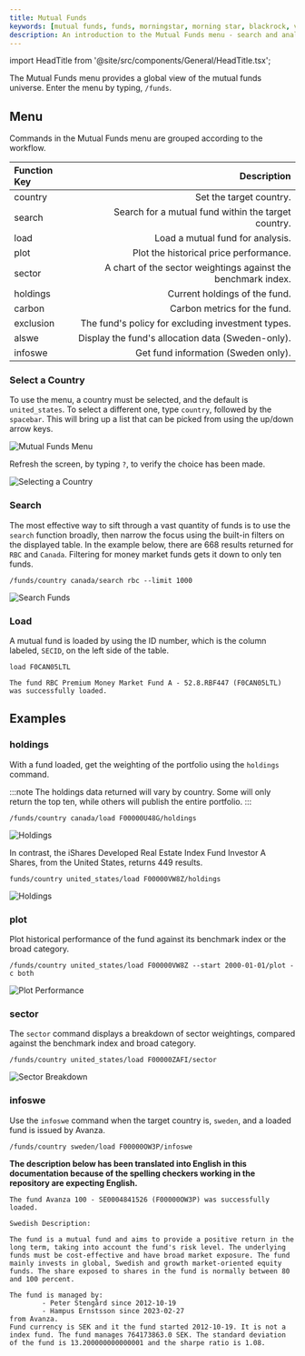 ```yaml
---
title: Mutual Funds
keywords: [mutual funds, funds, morningstar, morning star, blackrock, vanguard, countries, global, search, holdings]
description: An introduction to the Mutual Funds menu - search and analyze the global mutual funds universe by country.
---
```

import HeadTitle from '@site/src/components/General/HeadTitle.tsx';

<HeadTitle title="Mutual Funds - Terminal | OpenBB Docs"/>

The Mutual Funds menu provides a global view of the mutual funds universe.  Enter the menu by typing, `/funds`.

## Menu

Commands in the Mutual Funds menu are grouped according to the workflow.

| Function Key |                                                   Description |
| :----------- | ------------------------------------------------------------: |
| country      |                                       Set the target country. |
| search       |           Search for a mutual fund within the target country. |
| load         |                              Load a mutual fund for analysis. |
| plot         |                        Plot the historical price performance. |
| sector       | A chart of the sector weightings against the benchmark index. |
| holdings     |                                 Current holdings of the fund. |
| carbon       |                                  Carbon metrics for the fund. |
| exclusion    |             The fund's policy for excluding investment types. |
| alswe        |             Display the fund's allocation data (Sweden-only). |
| infoswe      |                           Get fund information (Sweden only). |

### Select a Country

To use the menu, a country must be selected, and the default is `united_states`.  To select a different one, type `country`, followed by the `spacebar`.  This will bring up a list that can be picked from using the up/down arrow keys.

![Mutual Funds Menu](https://user-images.githubusercontent.com/85772166/235046797-0541dfbf-8f2a-41a0-a70b-d6fb890aa61d.png)

Refresh the screen, by typing `?`, to verify the choice has been made.

![Selecting a Country](https://user-images.githubusercontent.com/85772166/235046837-4bc9ad55-a4ca-411d-a3b4-800fe2e03db1.png)

### Search

The most effective way to sift through a vast quantity of funds is to use the `search` function broadly, then narrow the focus using the built-in filters on the displayed table.  In the example below, there are 668 results returned for `RBC` and `Canada`.  Filtering for money market funds gets it down to only ten funds.

```console
/funds/country canada/search rbc --limit 1000
```

![Search Funds](https://user-images.githubusercontent.com/85772166/235046894-6cae803b-6b42-4e24-9d16-a02be06599e9.png)

### Load

A mutual fund is loaded by using the ID number, which is the column labeled, `SECID`, on the left side of the table.

```console
load F0CAN05LTL
```

```console
The fund RBC Premium Money Market Fund A - 52.8.RBF447 (F0CAN05LTL) was successfully loaded.
```

## Examples

### holdings

With a fund loaded, get the weighting of the portfolio using the `holdings` command.

:::note
The holdings data returned will vary by country.  Some will only return the top ten, while others will publish the entire portfolio.
:::

```console
/funds/country canada/load F00000U48G/holdings
```

![Holdings](https://user-images.githubusercontent.com/85772166/235046949-e4aa2a5c-149d-4733-80a2-e1a703741cd3.png)

In contrast, the iShares Developed Real Estate Index Fund Investor A Shares, from the United States, returns 449 results.

```console
funds/country united_states/load F00000VW8Z/holdings
```

![Holdings](https://user-images.githubusercontent.com/85772166/235047003-7e4e0e0f-7a72-416e-a40a-8f9d30027c35.png)

### plot

Plot historical performance of the fund against its benchmark index or the broad category.

```console
/funds/country united_states/load F00000VW8Z --start 2000-01-01/plot -c both
```

![Plot Performance](https://user-images.githubusercontent.com/85772166/235047052-0f7cd672-534f-4a03-b6af-a5ec53ff1718.png)

### sector

The `sector` command displays a breakdown of sector weightings, compared against the benchmark index and broad category.

```console
/funds/country united_states/load F00000ZAFI/sector
```

![Sector Breakdown](https://user-images.githubusercontent.com/85772166/235047206-01cfd8c3-d65f-4bfa-ae47-ba0869a0c38e.png)

### infoswe

Use the `infoswe` command when the target country is, `sweden`, and a loaded fund is issued by Avanza.

```console
/funds/country sweden/load F00000OW3P/infoswe
```

**The description below has been translated into English in this documentation because of the spelling checkers working in the repository are expecting English.**

```console
The fund Avanza 100 - SE0004841526 (F00000OW3P) was successfully loaded.

Swedish Description:

The fund is a mutual fund and aims to provide a positive return in the long term, taking into account the fund's risk level. The underlying funds must be cost-effective and have broad market exposure. The fund mainly invests in global, Swedish and growth market-oriented equity funds. The share exposed to shares in the fund is normally between 80 and 100 percent.

The fund is managed by:
        - Peter Stengård since 2012-10-19
        - Hampus Ernstsson since 2023-02-27
from Avanza.
Fund currency is SEK and it the fund started 2012-10-19. It is not a index fund. The fund manages 764173863.0 SEK. The standard deviation of the fund is 13.200000000000001 and the sharpe ratio is 1.08.
```

